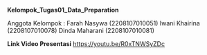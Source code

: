 **Kelompok_Tugas01_Data_Preparation**

Anggota Kelompok :
Farah Nasywa (2208107010051)
Iwani Khairina (2208107010078)
Dinda Maharani (2208107010081)


**Link Video Presentasi**
https://youtu.be/R0xTNWSyZDc
